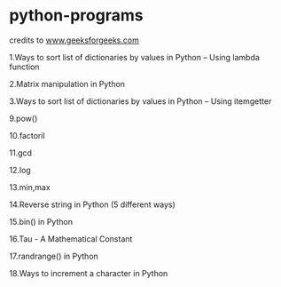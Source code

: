 # python-programs

credits to www.geeksforgeeks.com


1.Ways to sort list of dictionaries by values in Python – Using lambda function

2.Matrix manipulation in Python

3.Ways to sort list of dictionaries by values in Python – Using itemgetter

9.pow()

10.factoril

11.gcd

12.log

13.min,max

14.Reverse string in Python (5 different ways)

15.bin() in Python

16.Tau - A Mathematical Constant

17.randrange() in Python

18.Ways to increment a character in Python
